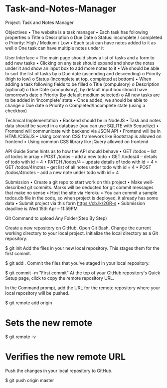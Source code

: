 # Task-and-Notes-Manager

Project: Task and Notes Manager

Objectives
•	The website is a task manager
•	Each task has following properties
o	Title
o	Description
o	Due Date
o	Status: incomplete / completed
o	Priority: High / Medium / Low
•	Each task can have notes added to it as well
o	One task can have multiple notes under it

User Interface 
•	The main page should show a list of tasks and a form to add new tasks
•	Clicking on any task should expand and show the notes under it and show an input box to add more notes to it
•	We should be able to sort the list of tasks by 
o	Due date (ascending and descending)
o	Priority (high to low)
o	Status (incomplete at top, completed at bottom)
•	When adding a task following fields to be filled
o	Title (compulsory)
o	Description (optional)
o	Due Date (compulsory), by default input box should have tomorrow’s date
o	Priority (by default medium selected)
o	All new tasks are to be added in ‘incomplete’ state
•	Once added, we should be able to change 
o	Due date
o	Priority
o	Completed/Incomplete state (using a checkbox)

Technical Implementation 
•	Backend should be in NodeJS
•	Task and notes data should be saved in a database (you can use SQLITE with Sequelize) 
•	Frontend will communicate with backend via JSON API 
•	Frontend will be in HTML/CSS/JS
•	Using common CSS framework like Bootstrap is allowed on frontend
•	Using common CSS library like jQuery allowed on frontend

API Guide 
Some hints as to how the API should behave 
•	GET        /todos – list all todos in array
•	POST     /todos – add a new todo
•	GET        /todos/4 – details of todo with id = 4 
•	PATCH /todos/4 – update details of todo with id = 4 
•	GET        /todos/4/notes – get list of all notes under todo with id = 4 
•	POST     /todos/4/notes – add a new note under todo with id = 4

Submission 
•	Create a git repo to start work on this project
•	Make well-described git commits. Marks will be deducted for git commit messages that make no sense 
•	Host the site via Heroku 
•	You can commit a sample todos.db file in the code, so when project is deployed, it already has some data
•	Submit project via this form https://cb.lk/2GR-s 
•	Submission deadline is Wed 15th Apr – 11:59PM







Git Command to upload Any Folder(Step By Step)

Create a new repository on GitHub.
Open Git Bash.
Change the current working directory to your local project.
Initialize the local directory as a Git repository.

$ git init
Add the files in your new local repository. This stages them for the first commit.

$ git add .
Commit the files that you've staged in your local repository.

$ git commit -m "First commit"
At the top of your GitHub repository's Quick Setup page, click to copy the remote repository URL.

In the Command prompt, add the URL for the remote repository where your local repository will be pushed.

$ git remote add origin <remote repository URL>
# Sets the new remote
$ git remote -v
# Verifies the new remote URL
Push the changes in your local repository to GitHub.

$ git push origin master
